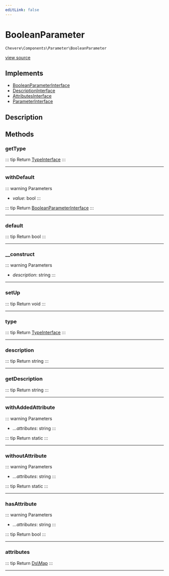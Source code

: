 ```yaml
---
editLink: false
---
```


# BooleanParameter

`Chevere\Components\Parameter\BooleanParameter`

[view source](https://github.com/chevere/chevere/blob/main/src/Chevere/Components/Parameter/BooleanParameter.php)

## Implements

- [BooleanParameterInterface](../../Interfaces/Parameter/BooleanParameterInterface.md)
- [DescriptionInterface](../../Interfaces/Common/DescriptionInterface.md)
- [AttributesInterface](../../Interfaces/Common/AttributesInterface.md)
- [ParameterInterface](../../Interfaces/Parameter/ParameterInterface.md)

## Description



## Methods

### getType

::: tip Return
[TypeInterface](../../Interfaces/Type/TypeInterface.md)
:::

---

### withDefault

::: warning Parameters
- *value*: bool
:::

::: tip Return
[BooleanParameterInterface](../../Interfaces/Parameter/BooleanParameterInterface.md)
:::

---

### default

::: tip Return
bool
:::

---

### __construct

::: warning Parameters
- *description*: string
:::

---

### setUp

::: tip Return
void
:::

---

### type

::: tip Return
[TypeInterface](../../Interfaces/Type/TypeInterface.md)
:::

---

### description

::: tip Return
string
:::

---

### getDescription

::: tip Return
string
:::

---

### withAddedAttribute

::: warning Parameters
- *...attributes*: string
:::

::: tip Return
static
:::

---

### withoutAttribute

::: warning Parameters
- *...attributes*: string
:::

::: tip Return
static
:::

---

### hasAttribute

::: warning Parameters
- *...attributes*: string
:::

::: tip Return
bool
:::

---

### attributes

::: tip Return
[Ds\Map](https://www.php.net/manual/class.ds\map)
:::

---
